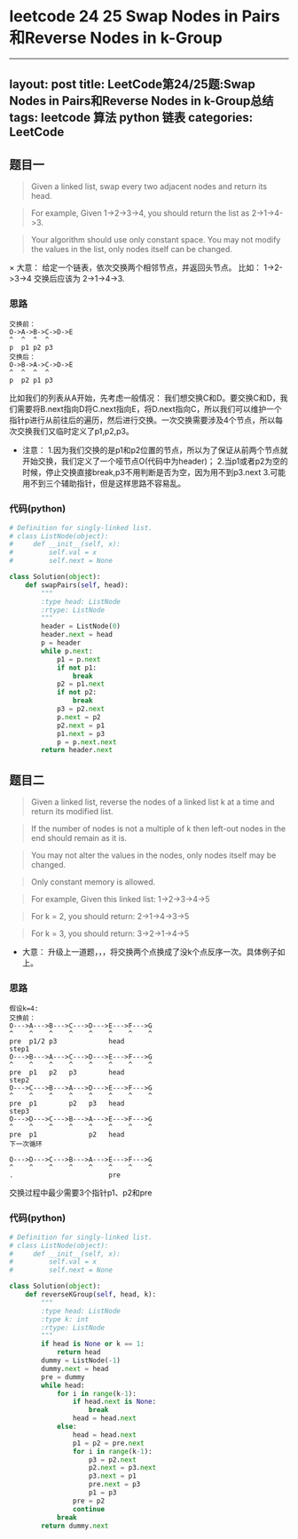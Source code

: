 # leetcode  24 25 Swap Nodes in Pairs和Reverse Nodes in k-Group
---
layout: post
title: LeetCode第24/25题:Swap Nodes in Pairs和Reverse Nodes in k-Group总结
tags: leetcode 算法 python 链表
categories: LeetCode
---

## 题目一
>Given a linked list, swap every two adjacent nodes and return its head.

>For example,
Given 1->2->3->4, you should return the list as 2->1->4->3.

>Your algorithm should use only constant space. You may not modify the values in the list, only nodes itself can be changed.

× 大意： 给定一个链表，依次交换两个相邻节点，并返回头节点。
比如：
1->2->3->4 交换后应该为 2->1->4->3.

### 思路
~~~
交换前：
O->A->B->C->D->E
^  ^  ^  ^
p  p1 p2 p3
交换后：
O->B->A->C->D->E
^  ^  ^  ^
p  p2 p1 p3
~~~
比如我们的列表从A开始，先考虑一般情况：
我们想交换C和D。要交换C和D，我们需要将B.next指向D将C.next指向E，将D.next指向C，所以我们可以维护一个指针p进行从前往后的遍历，然后进行交换。一次交换需要涉及4个节点，所以每次交换我们又临时定义了p1,p2,p3。

* 注意：
1.因为我们交换的是p1和p2位置的节点，所以为了保证从前两个节点就开始交换，我们定义了一个哑节点O(代码中为header)；
2.当p1或者p2为空的时候，停止交换直接break,p3不用判断是否为空，因为用不到p3.next
3.可能用不到三个辅助指针，但是这样思路不容易乱。


### 代码(python)
~~~python
# Definition for singly-linked list.
# class ListNode(object):
#     def __init__(self, x):
#         self.val = x
#         self.next = None

class Solution(object):
    def swapPairs(self, head):
        """
        :type head: ListNode
        :rtype: ListNode
        """
        header = ListNode(0)
        header.next = head
        p = header
        while p.next:
            p1 = p.next
            if not p1:
                break
            p2 = p1.next
            if not p2:
                break
            p3 = p2.next
            p.next = p2
            p2.next = p1
            p1.next = p3
            p = p.next.next
        return header.next
~~~



## 题目二

>Given a linked list, reverse the nodes of a linked list k at a time and return its modified list.

>If the number of nodes is not a multiple of k then left-out nodes in the end should remain as it is.

>You may not alter the values in the nodes, only nodes itself may be changed.

>Only constant memory is allowed.

>For example,
Given this linked list: 1->2->3->4->5

>For k = 2, you should return: 2->1->4->3->5

>For k = 3, you should return: 3->2->1->4->5


* 大意： 升级上一道题，，，将交换两个点换成了没k个点反序一次。具体例子如上。

### 思路
~~~
假设k=4:
交换前：
O--->A--->B--->C--->D--->E--->F--->G
^    ^    ^    ^    ^    ^    ^    ^
pre  p1/2 p3             head
step1
O--->B--->A--->C--->D--->E--->F--->G
^    ^    ^    ^    ^    ^    ^    ^
pre  p1   p2   p3        head
step2
O--->C--->B--->A--->D--->E--->F--->G
^    ^    ^    ^    ^    ^    ^    ^
pre  p1        p2   p3   head
step3
O--->D--->C--->B--->A--->E--->F--->G
^    ^    ^    ^    ^    ^    ^    ^
pre  p1             p2   head
下一次循环

O--->D--->C--->B--->A--->E--->F--->G
^    ^    ^    ^    ^    ^    ^    ^
.                        pre
~~~
交换过程中最少需要3个指针p1、p2和pre

### 代码(python)


~~~python
# Definition for singly-linked list.
# class ListNode(object):
#     def __init__(self, x):
#         self.val = x
#         self.next = None

class Solution(object):
    def reverseKGroup(self, head, k):
        """
        :type head: ListNode
        :type k: int
        :rtype: ListNode
        """
        if head is None or k == 1:
            return head
        dummy = ListNode(-1)
        dummy.next = head
        pre = dummy
        while head:
            for i in range(k-1):
                if head.next is None:
                    break
                head = head.next
            else:
                head = head.next
                p1 = p2 = pre.next
                for i in range(k-1):
                    p3 = p2.next
                    p2.next = p3.next
                    p3.next = p1
                    pre.next = p3
                    p1 = p3
                pre = p2
                continue
            break
        return dummy.next
~~~
